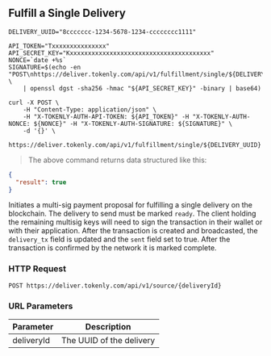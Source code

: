 ## Fulfill a Single Delivery

```shell
DELIVERY_UUID="8ccccccc-1234-5678-1234-cccccccc1111"

API_TOKEN="Txxxxxxxxxxxxxxx"
API_SECRET_KEY="Kxxxxxxxxxxxxxxxxxxxxxxxxxxxxxxxxxxxxxxx"
NONCE=`date +%s`
SIGNATURE=$(echo -en "POST\nhttps://deliver.tokenly.com/api/v1/fulfillment/single/${DELIVERY_UUID}\n{}\n${API_TOKEN}\n${NONCE}" \
    | openssl dgst -sha256 -hmac "${API_SECRET_KEY}" -binary | base64)

curl -X POST \
    -H "Content-Type: application/json" \
    -H "X-TOKENLY-AUTH-API-TOKEN: ${API_TOKEN}" -H "X-TOKENLY-AUTH-NONCE: ${NONCE}" -H "X-TOKENLY-AUTH-SIGNATURE: ${SIGNATURE}" \
    -d '{}' \
    https://deliver.tokenly.com/api/v1/fulfillment/single/${DELIVERY_UUID}
```


> The above command returns data structured like this:

```json
{
  "result": true
}
```

Initiates a multi-sig payment proposal for fulfilling a single delivery on the blockchain. The delivery to send must be marked `ready`. The client holding the remaining multisig keys will need to sign the transaction in their wallet or with their application. After the transaction is created and broadcasted, the `delivery_tx` field is updated and the `sent` field set to true.  After the transaction is confirmed by the network it is marked complete.


### HTTP Request

`POST https://deliver.tokenly.com/api/v1/source/{deliveryId}`


### URL Parameters

Parameter  | Description
---------  | -----------
deliveryId | The UUID of the delivery

